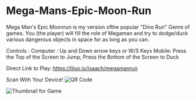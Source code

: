 # Mega-Mans-Epic-Moon-Run

Mega Man's Epic Moonrun is my version ofthe popular "Dino Run" Genre of games. You (the player) will fill the role of Megaman and try to dodge/duck various dangerous objects in space for as long as you can.


Controls :
   Computer : Up and Down arrow keys or W/S Keys
   Mobile: Press the Top of the Screen to Jump, Press the Bottom of the Screen to Duck


Direct Link to Play:
https://liluo.io/isaach/megamanrun


Scan With Your Device!
![QR Code](https://user-images.githubusercontent.com/119703173/214364835-2d71acb2-0937-4e92-a988-f2108d744c10.png)




![Thumbnail for Game](https://user-images.githubusercontent.com/119703173/214366479-11fe4216-0e50-40b2-9c76-e6cb377081fa.png)


